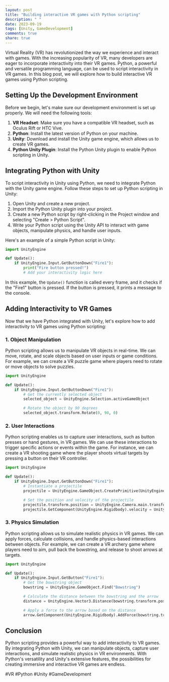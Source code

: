 ```yaml
---
layout: post
title: "Building interactive VR games with Python scripting"
description: " "
date: 2023-09-19
tags: [Unity, GameDevelopment]
comments: true
share: true
---
```


Virtual Reality (VR) has revolutionized the way we experience and interact with games. With the increasing popularity of VR, many developers are eager to incorporate interactivity into their VR games. Python, a powerful and versatile programming language, can be used to script interactivity in VR games. In this blog post, we will explore how to build interactive VR games using Python scripting.

## Setting Up the Development Environment

Before we begin, let's make sure our development environment is set up properly. We will need the following tools:

1. **VR Headset**: Make sure you have a compatible VR headset, such as Oculus Rift or HTC Vive.
2. **Python**: Install the latest version of Python on your machine.
3. **Unity**: Download and install the Unity game engine, which allows us to create VR games.
4. **Python Unity Plugin**: Install the Python Unity plugin to enable Python scripting in Unity.

## Integrating Python with Unity

To script interactivity in Unity using Python, we need to integrate Python with the Unity game engine. Follow these steps to set up Python scripting in Unity:

1. Open Unity and create a new project.
2. Import the Python Unity plugin into your project.
3. Create a new Python script by right-clicking in the Project window and selecting "Create > Python Script".
4. Write your Python script using the Unity API to interact with game objects, manipulate physics, and handle user inputs.

Here's an example of a simple Python script in Unity:

```python
import UnityEngine

def Update():
    if UnityEngine.Input.GetButtonDown("Fire1"):
        print("Fire button pressed!")
        # Add your interactivity logic here
```

In this example, the `Update()` function is called every frame, and it checks if the "Fire1" button is pressed. If the button is pressed, it prints a message to the console.

## Adding Interactivity to VR Games

Now that we have Python integrated with Unity, let's explore how to add interactivity to VR games using Python scripting:

### 1. Object Manipulation

Python scripting allows us to manipulate VR objects in real-time. We can move, rotate, and scale objects based on user inputs or game conditions. For example, we can create a VR puzzle game where players need to rotate or move objects to solve puzzles.

```python
import UnityEngine

def Update():
    if UnityEngine.Input.GetButtonDown("Fire1"):
        # Get the currently selected object
        selected_object = UnityEngine.Selection.activeGameObject

        # Rotate the object by 90 degrees
        selected_object.transform.Rotate(0, 90, 0)
```

### 2. User Interactions

Python scripting enables us to capture user interactions, such as button presses or hand gestures, in VR games. We can use these interactions to trigger specific actions or events within the game. For instance, we can create a VR shooting game where the player shoots virtual targets by pressing a button on their VR controller.

```python
import UnityEngine

def Update():
    if UnityEngine.Input.GetButtonDown("Fire1"):
        # Instantiate a projectile
        projectile = UnityEngine.GameObject.CreatePrimitive(UnityEngine.PrimitiveType.Sphere)

        # Set the position and velocity of the projectile
        projectile.transform.position = UnityEngine.Camera.main.transform.position
        projectile.GetComponent(UnityEngine.Rigidbody).velocity = UnityEngine.Camera.main.transform.forward * 10
```

### 3. Physics Simulation

Python scripting allows us to simulate realistic physics in VR games. We can apply forces, calculate collisions, and handle physics-based interactions between objects. For example, we can create a VR archery game where players need to aim, pull back the bowstring, and release to shoot arrows at targets.

```python
import UnityEngine

def Update():
    if UnityEngine.Input.GetButton("Fire1"):
        # Get the bowstring object
        bowstring = UnityEngine.GameObject.Find("Bowstring")

        # Calculate the distance between the bowstring and the arrow
        distance = UnityEngine.Vector3.Distance(bowstring.transform.position, arrow.transform.position)

        # Apply a force to the arrow based on the distance
        arrow.GetComponent(UnityEngine.Rigidbody).AddForce(bowstring.transform.forward * distance * 10)
```

## Conclusion

Python scripting provides a powerful way to add interactivity to VR games. By integrating Python with Unity, we can manipulate objects, capture user interactions, and simulate realistic physics in VR environments. With Python's versatility and Unity's extensive features, the possibilities for creating immersive and interactive VR games are endless.

#VR #Python #Unity #GameDevelopment